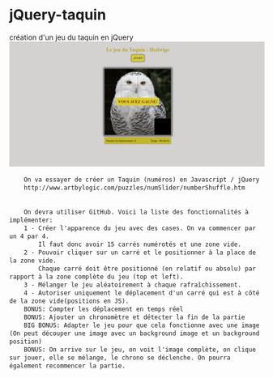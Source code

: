 # jQuery-taquin
création d'un jeu du taquin en jQuery
![taquin](/maquette-taquin.png)

        On va essayer de créer un Taquin (numéros) en Javascript / jQuery
        http://www.artbylogic.com/puzzles/numSlider/numberShuffle.htm

        
        On devra utiliser GitHub. Voici la liste des fonctionnalités à implémenter:
        1 - Créer l'apparence du jeu avec des cases. On va commencer par un 4 par 4.
            Il faut donc avoir 15 carrés numérotés et une zone vide.
        2 - Pouvoir cliquer sur un carré et le positionner à la place de la zone vide.
            Chaque carré doit être positionné (en relatif ou absolu) par rapport à la zone complète du jeu (top et left).
        3 - Mélanger le jeu aléatoirement à chaque rafraîchissement.
        4 - Autoriser uniquement le déplacement d'un carré qui est à côté de la zone vide(positions en JS).
        BONUS: Compter les déplacement en temps réel
        BONUS: Ajouter un chronomètre et détecter la fin de la partie
        BIG BONUS: Adapter le jeu pour que cela fonctionne avec une image (On peut découper une image avec un background image et un background position)
        BONUS: On arrive sur le jeu, on voit l'image complète, on clique sur jouer, elle se mélange, le chrono se déclenche. On pourra également recommencer la partie.
        
